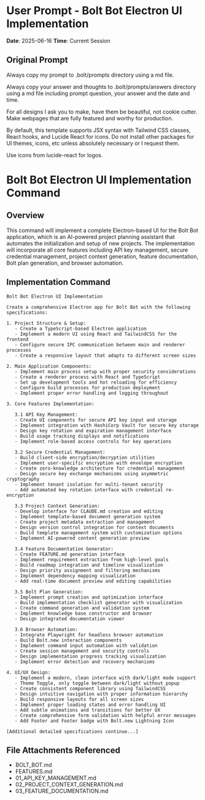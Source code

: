 # User Prompt - Bolt Bot Electron UI Implementation

**Date**: 2025-06-16
**Time**: Current Session

## Original Prompt

Always copy my prompt to .bolt/prompts directory using a md file.

Always copy your answer and thoughts to .bolt/prompts/answers directory using a md file including prompt question, your answer and the date and time.

For all designs I ask you to make, have them be beautiful, not cookie cutter. Make webpages that are fully featured and worthy for production.

By default, this template supports JSX syntax with Tailwind CSS classes, React hooks, and Lucide React for icons. Do not install other packages for UI themes, icons, etc unless absolutely necessary or I request them.

Use icons from lucide-react for logos.

# Bolt Bot Electron UI Implementation Command

## Overview
This command will implement a complete Electron-based UI for the Bolt Bot application, which is an AI-powered project planning assistant that automates the initialization and setup of new projects. The implementation will incorporate all core features including API key management, secure credential management, project context generation, feature documentation, Bolt plan generation, and browser automation.

## Implementation Command

```
Bolt Bot Electron UI Implementation

Create a comprehensive Electron app for Bolt Bot with the following specifications:

1. Project Structure & Setup:
   - Create a TypeScript-based Electron application
   - Implement a modern UI using React and TailwindCSS for the frontend
   - Configure secure IPC communication between main and renderer processes
   - Create a responsive layout that adapts to different screen sizes

2. Main Application Components:
   - Implement main process setup with proper security considerations
   - Create a renderer process with React and TypeScript
   - Set up development tools and hot reloading for efficiency
   - Configure build processes for production deployment
   - Implement proper error handling and logging throughout

3. Core Features Implementation:

   3.1 API Key Management:
   - Create UI components for secure API key input and storage
   - Implement integration with HashiCorp Vault for secure key storage
   - Design key rotation and expiration management interface
   - Build usage tracking displays and notifications
   - Implement role-based access controls for key operations

   3.2 Secure Credential Management:
   - Build client-side encryption/decryption utilities
   - Implement user-specific encryption with envelope encryption
   - Create zero-knowledge architecture for credential management
   - Design secure key exchange mechanisms using asymmetric cryptography
   - Implement tenant isolation for multi-tenant security
   - Add automated key rotation interface with credential re-encryption

   3.3 Project Context Generation:
   - Develop interface for CLAUDE.md creation and editing
   - Implement template-based document generation system
   - Create project metadata extraction and management
   - Design version control integration for context documents
   - Build template management system with customization options
   - Implement AI-powered content generation preview

   3.4 Feature Documentation Generator:
   - Create FEATURE.md generation interface
   - Implement requirement extraction from high-level goals
   - Build roadmap integration and timeline visualization
   - Design priority assignment and filtering mechanisms
   - Implement dependency mapping visualization
   - Add real-time document preview and editing capabilities

   3.5 Bolt Plan Generation:
   - Implement prompt creation and optimization interface
   - Build implementation checklist generator with visualization
   - Create command generation and validation system
   - Implement knowledge base constructor and browser
   - Design integrated documentation viewer

   3.6 Browser Automation:
   - Integrate Playwright for headless browser automation
   - Build Bolt.new interaction components
   - Implement command input automation with validation
   - Create session management and security controls
   - Design implementation progress tracking visualization
   - Implement error detection and recovery mechanisms

4. UI/UX Design:
   - Implement a modern, clean interface with dark/light mode support
   - Theme Toggle, only toggle between dark/light without popup
   - Create consistent component library using TailwindCSS
   - Design intuitive navigation with proper information hierarchy
   - Build responsive layouts for all screen sizes
   - Implement proper loading states and error handling UI
   - Add subtle animations and transitions for better UX
   - Create comprehensive form validation with helpful error messages
   - Add Footer and Footer badge with Bolt.new Lightning Icon

[Additional detailed specifications continue...]
```

## File Attachments Referenced
- BOLT_BOT.md
- FEATURES.md  
- 01_API_KEY_MANAGEMENT.md
- 02_PROJECT_CONTEXT_GENERATION.md
- 03_FEATURE_DOCUMENTATION.md